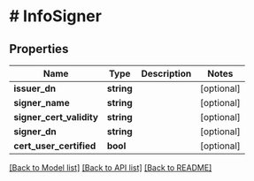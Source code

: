 # # InfoSigner

## Properties

Name | Type | Description | Notes
------------ | ------------- | ------------- | -------------
**issuer_dn** | **string** |  | [optional]
**signer_name** | **string** |  | [optional]
**signer_cert_validity** | **string** |  | [optional]
**signer_dn** | **string** |  | [optional]
**cert_user_certified** | **bool** |  | [optional]

[[Back to Model list]](../../README.md#models) [[Back to API list]](../../README.md#endpoints) [[Back to README]](../../README.md)
